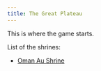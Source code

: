 ```yaml
---
title: The Great Plateau
---
```

This is where the game starts.

List of the shrines:
 - [Oman Au Shrine][oman-au-shrine]
 
 <!-- INTERNAL LINKS -->
 [oman-au-shrine]: shrines/oman-au-shrine/index.md
